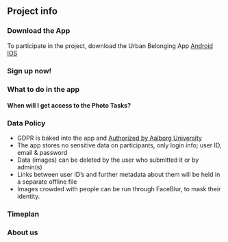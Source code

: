 ## Project info 


### Download the App 
To participate in the project, download the Urban Belonging App
[Android](https://play.google.com/store/apps/details?id=com.urbanbelonging.app)  
[IOS](https://apps.apple.com/us/app/urban-belonging/id1573456017)


### Sign up now!



### What to do in the app

#### When will I get access to the Photo Tasks?

### Data Policy
- GDPR is baked into the app and [Authorized by Aalborg University](https://urbanbelonging.com/da?page=5)
- The app stores no sensitive data on participants, only login info; user ID, email & password
- Data (images) can be deleted by the user who submitted it or by admin(s)
- Links between user ID’s and further metadata about them will be held in a separate offline file
- Images crowded with people can be run through FaceBlur, to mask their identity.



### Timeplan

### About us

